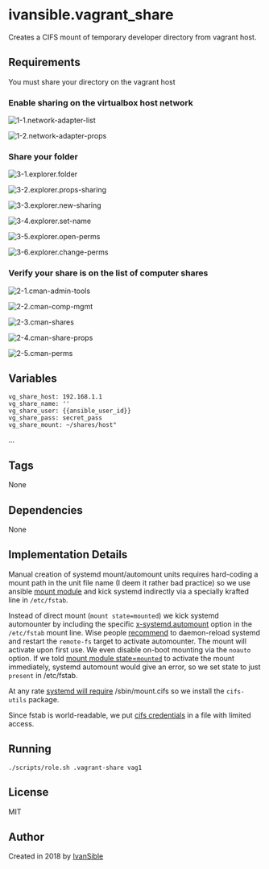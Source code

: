 # ivansible.vagrant_share

Creates a CIFS mount of temporary developer directory from vagrant host.


## Requirements

You must share your directory on the vagrant host

### Enable sharing on the virtualbox host network

![1-1.network-adapter-list](https://raw.githubusercontent.com/ivansible/vagrant-share/master/help/images/1-1.network-adapter-list.png)

![1-2.network-adapter-props](https://raw.githubusercontent.com/ivansible/vagrant-share/master/help/images/1-2.network-adapter-props.png)

### Share your folder

![3-1.explorer.folder](https://raw.githubusercontent.com/ivansible/vagrant-share/master/help/images/3-1.explorer.folder.png)

![3-2.explorer.props-sharing](https://raw.githubusercontent.com/ivansible/vagrant-share/master/help/images/3-2.explorer.props-sharing.png)

![3-3.explorer.new-sharing](https://raw.githubusercontent.com/ivansible/vagrant-share/master/help/images/3-3.explorer.new-sharing.png)

![3-4.explorer.set-name](https://raw.githubusercontent.com/ivansible/vagrant-share/master/help/images/3-4.explorer.set-name.png)

![3-5.explorer.open-perms](https://raw.githubusercontent.com/ivansible/vagrant-share/master/help/images/3-5.explorer.open-perms.png)

![3-6.explorer.change-perms](https://raw.githubusercontent.com/ivansible/vagrant-share/master/help/images/3-6.explorer.change-perms.png)

### Verify your share is on the list of computer shares

![2-1.cman-admin-tools](https://raw.githubusercontent.com/ivansible/vagrant-share/master/help/images/2-1.cman-admin-tools.png)

![2-2.cman-comp-mgmt](https://raw.githubusercontent.com/ivansible/vagrant-share/master/help/images/2-2.cman-comp-mgmt.png)

![2-3.cman-shares](https://raw.githubusercontent.com/ivansible/vagrant-share/master/help/images/2-3.cman-shares.png)

![2-4.cman-share-props](https://raw.githubusercontent.com/ivansible/vagrant-share/master/help/images/2-4.cman-share-props.png)

![2-5.cman-perms](https://raw.githubusercontent.com/ivansible/vagrant-share/master/help/images/2-5.cman-perms.png)


## Variables

    vg_share_host: 192.168.1.1
    vg_share_name: ''
    vg_share_user: {{ansible_user_id}}
    vg_share_pass: secret_pass
    vg_share_mount: ~/shares/host"

...


## Tags

None


## Dependencies

None


## Implementation Details

Manual creation of systemd mount/automount units requires hard-coding a mount path
in the unit file name (I deem it rather bad practice)
so we use ansible [mount module](https://docs.ansible.com/ansible/latest/modules/mount_module.html#mount-module)
and kick systemd indirectly via a specially krafted line in `/etc/fstab`.

Instead of direct mount (`mount state=mounted`) we kick systemd automounter
by including the specific [x-systemd.automount](https://askubuntu.com/questions/593174/x-systemd-automount-cifs-shares-in-fstab/859158#859158) option in the ``/etc/fstab`` mount line.
Wise people [recommend](https://askubuntu.com/questions/593174/x-systemd-automount-cifs-shares-in-fstab/859158#859158) to
daemon-reload systemd and restart the `remote-fs` target to activate automounter.
The mount will activate upon first use. We even disable on-boot mounting via the
`noauto` option. If we told [mount module state=`mounted`](https://docs.ansible.com/ansible/latest/modules/mount_module.html#mount-module) to activate the mount immediately,
systemd automount would give an error, so we set state to just `present` in /etc/fstab.

At any rate [systemd will require](http://manpages.ubuntu.com/manpages/xenial/man5/systemd.mount.5.html)
/sbin/mount.cifs so we install the `cifs-utils` package.

Since fstab is world-readable, we put [cifs credentials](https://serverfault.com/questions/367934/how-do-i-pass-credential-file-to-mount-cifs/367942#367942)
in a file with limited access.


## Running

    ./scripts/role.sh .vagrant-share vag1


## License

MIT


## Author

Created in 2018 by [IvanSible](https://github.com/ivansible)
